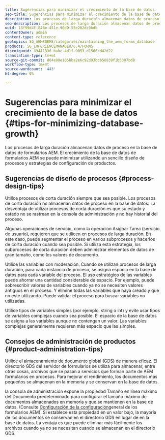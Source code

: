 ```yaml
---
title: Sugerencias para minimizar el crecimiento de la base de datos
seo-title: Sugerencias para minimizar el crecimiento de la base de datos
description: Los procesos de larga duración almacenan datos de proceso en la base de datos de formularios AEM. El crecimiento de la base de datos de formularios AEM se puede minimizar utilizando un sencillo diseño de procesos y estrategias de configuración de productos.
seo-description: Los procesos de larga duración almacenan datos de proceso en la base de datos de formularios AEM. El crecimiento de la base de datos de formularios AEM se puede minimizar utilizando un sencillo diseño de procesos y estrategias de configuración de productos.
uuid: 13f99d4f-848e-451e-90d9-55e202dc0bdb
contentOwner: admin
content-type: reference
geptopics: SG_AEMFORMS/categories/maintaining_the_aem_forms_database
products: SG_EXPERIENCEMANAGER/6.4/FORMS
discoiquuid: 89441336-babc-4d1f-9053-d1566cd42d22
translation-type: tm+mt
source-git-commit: d04e08e105bba2e6c92d93bcb58839f1b5307bd8
workflow-type: tm+mt
source-wordcount: '443'
ht-degree: 0%

---
```



# Sugerencias para minimizar el crecimiento de la base de datos {#tips-for-minimizing-database-growth}

Los procesos de larga duración almacenan datos de proceso en la base de datos de formularios AEM. El crecimiento de la base de datos de formularios AEM se puede minimizar utilizando un sencillo diseño de procesos y estrategias de configuración de productos.

## Sugerencias de diseño de procesos {#process-design-tips}

Utilice procesos de corta duración siempre que sea posible. Los procesos de corta duración no almacenan datos de proceso en la base de datos. La desventaja de utilizar procesos de corta duración es que su estado y estado no se rastrean en la consola de administración y no hay historial del proceso.

Algunas operaciones de servicio, como la operación Asignar Tarea (servicio de usuario), requieren que se utilicen en procesos de larga duración. En este caso, puede segmentar el proceso en varios subprocesos y hacerlos de corta duración cuando sea posible. Si utiliza esta estrategia, los subprocesos de corta duración deben administrar elementos de datos de gran tamaño, como los valores de documento.

Utilice las variables con moderación. Cuando se utilizan procesos de larga duración, para cada instancia de proceso, se asigna espacio en la base de datos para cada variable del proceso. El uso estratégico de las variables puede ahorrar una cantidad considerable de espacio. Por ejemplo, puede sobrescribir valores de variables cuando ya no se necesiten valores antiguos en el proceso. Y elimine todas las variables que haya creado y que no esté utilizando. Puede validar el proceso para buscar variables no utilizadas.

Utilice tipos de variables simples (por ejemplo, string o int) y evite usar tipos de variables complejas cuando sea posible. El espacio de la base de datos se asigna a las variables aunque no contengan un valor. Las variables complejas generalmente requieren más espacio que las simples.

## Consejos de administración de productos {#product-administration-tips}

Utilice el almacenamiento de documento global (GDS) de manera eficaz. El directorio GDS del servidor de formularios se utiliza para almacenar, entre otras cosas, archivos que se pasan a servicios que forman parte de AEM formularios en procesos. Para mejorar el rendimiento, los documentos más pequeños se almacenan en la memoria y se conservan en la base de datos.

la consola de administración expone la propiedad Tamaño en línea máximo del Documento predeterminado para configurar el tamaño máximo de documentos almacenados en memoria y que se mantienen en la base de datos. (Consulte [Configuración de la configuración](/help/forms/using/admin-help/configure-general-aem-forms-settings.md#configure-general-aem-forms-settings)general de los formularios AEM). Si establece esta propiedad en un valor bajo, la mayoría de los documentos se conservan en el directorio GDS en lugar de en la base de datos. La ventaja es que puede eliminar más fácilmente los archivos cuando ya no se necesitan cuando se almacenan en el directorio GDS.
